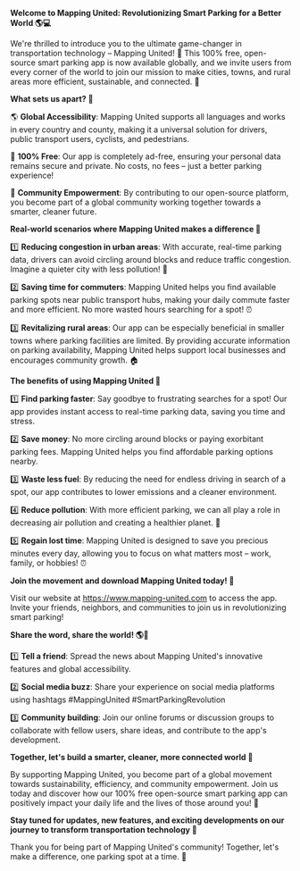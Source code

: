 **Welcome to Mapping United: Revolutionizing Smart Parking for a Better World 🌎💻**

We're thrilled to introduce you to the ultimate game-changer in transportation technology – Mapping United! 🚀 This 100% free, open-source smart parking app is now available globally, and we invite users from every corner of the world to join our mission to make cities, towns, and rural areas more efficient, sustainable, and connected. 🌟

**What sets us apart? 🤔**

🌎 **Global Accessibility**: Mapping United supports all languages and works in every country and county, making it a universal solution for drivers, public transport users, cyclists, and pedestrians.

💸 **100% Free**: Our app is completely ad-free, ensuring your personal data remains secure and private. No costs, no fees – just a better parking experience!

🌈 **Community Empowerment**: By contributing to our open-source platform, you become part of a global community working together towards a smarter, cleaner future.

**Real-world scenarios where Mapping United makes a difference 🌟**

1️⃣ **Reducing congestion in urban areas**: With accurate, real-time parking data, drivers can avoid circling around blocks and reduce traffic congestion. Imagine a quieter city with less pollution! 🌆

2️⃣ **Saving time for commuters**: Mapping United helps you find available parking spots near public transport hubs, making your daily commute faster and more efficient. No more wasted hours searching for a spot! ⏰

3️⃣ **Revitalizing rural areas**: Our app can be especially beneficial in smaller towns where parking facilities are limited. By providing accurate information on parking availability, Mapping United helps support local businesses and encourages community growth. 🏠

**The benefits of using Mapping United 🌟**

1️⃣ **Find parking faster**: Say goodbye to frustrating searches for a spot! Our app provides instant access to real-time parking data, saving you time and stress.

2️⃣ **Save money**: No more circling around blocks or paying exorbitant parking fees. Mapping United helps you find affordable parking options nearby.

3️⃣ **Waste less fuel**: By reducing the need for endless driving in search of a spot, our app contributes to lower emissions and a cleaner environment.

4️⃣ **Reduce pollution**: With more efficient parking, we can all play a role in decreasing air pollution and creating a healthier planet. 🌱

5️⃣ **Regain lost time**: Mapping United is designed to save you precious minutes every day, allowing you to focus on what matters most – work, family, or hobbies! ⏰

**Join the movement and download Mapping United today! 📲**

Visit our website at https://www.mapping-united.com to access the app. Invite your friends, neighbors, and communities to join us in revolutionizing smart parking!

**Share the word, share the world! 🌎💬**

1️⃣ **Tell a friend**: Spread the news about Mapping United's innovative features and global accessibility.

2️⃣ **Social media buzz**: Share your experience on social media platforms using hashtags #MappingUnited #SmartParkingRevolution

3️⃣ **Community building**: Join our online forums or discussion groups to collaborate with fellow users, share ideas, and contribute to the app's development.

**Together, let's build a smarter, cleaner, more connected world 🌟**

By supporting Mapping United, you become part of a global movement towards sustainability, efficiency, and community empowerment. Join us today and discover how our 100% free open-source smart parking app can positively impact your daily life and the lives of those around you! 💖

**Stay tuned for updates, new features, and exciting developments on our journey to transform transportation technology 🚀**

Thank you for being part of Mapping United's community! Together, let's make a difference, one parking spot at a time. 🌟